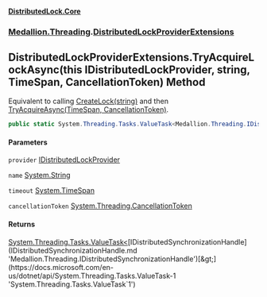 #### [DistributedLock.Core](README.md 'README')
### [Medallion.Threading](Medallion.Threading.md 'Medallion.Threading').[DistributedLockProviderExtensions](DistributedLockProviderExtensions.md 'Medallion.Threading.DistributedLockProviderExtensions')

## DistributedLockProviderExtensions.TryAcquireLockAsync(this IDistributedLockProvider, string, TimeSpan, CancellationToken) Method

Equivalent to calling [CreateLock(string)](IDistributedLockProvider.CreateLock.lcl3dolUp9eZyeUENeHU9w.md 'Medallion.Threading.IDistributedLockProvider.CreateLock(string)') and then  
[TryAcquireAsync(TimeSpan, CancellationToken)](IDistributedLock.TryAcquireAsync.ZLhweq3GadK5OwGmTwruEQ.md 'Medallion.Threading.IDistributedLock.TryAcquireAsync(System.TimeSpan, System.Threading.CancellationToken)').

```csharp
public static System.Threading.Tasks.ValueTask<Medallion.Threading.IDistributedSynchronizationHandle?> TryAcquireLockAsync(this Medallion.Threading.IDistributedLockProvider provider, string name, System.TimeSpan timeout=default(System.TimeSpan), System.Threading.CancellationToken cancellationToken=default(System.Threading.CancellationToken));
```
#### Parameters

<a name='Medallion.Threading.DistributedLockProviderExtensions.TryAcquireLockAsync(thisMedallion.Threading.IDistributedLockProvider,string,System.TimeSpan,System.Threading.CancellationToken).provider'></a>

`provider` [IDistributedLockProvider](IDistributedLockProvider.md 'Medallion.Threading.IDistributedLockProvider')

<a name='Medallion.Threading.DistributedLockProviderExtensions.TryAcquireLockAsync(thisMedallion.Threading.IDistributedLockProvider,string,System.TimeSpan,System.Threading.CancellationToken).name'></a>

`name` [System.String](https://docs.microsoft.com/en-us/dotnet/api/System.String 'System.String')

<a name='Medallion.Threading.DistributedLockProviderExtensions.TryAcquireLockAsync(thisMedallion.Threading.IDistributedLockProvider,string,System.TimeSpan,System.Threading.CancellationToken).timeout'></a>

`timeout` [System.TimeSpan](https://docs.microsoft.com/en-us/dotnet/api/System.TimeSpan 'System.TimeSpan')

<a name='Medallion.Threading.DistributedLockProviderExtensions.TryAcquireLockAsync(thisMedallion.Threading.IDistributedLockProvider,string,System.TimeSpan,System.Threading.CancellationToken).cancellationToken'></a>

`cancellationToken` [System.Threading.CancellationToken](https://docs.microsoft.com/en-us/dotnet/api/System.Threading.CancellationToken 'System.Threading.CancellationToken')

#### Returns
[System.Threading.Tasks.ValueTask&lt;](https://docs.microsoft.com/en-us/dotnet/api/System.Threading.Tasks.ValueTask-1 'System.Threading.Tasks.ValueTask`1')[IDistributedSynchronizationHandle](IDistributedSynchronizationHandle.md 'Medallion.Threading.IDistributedSynchronizationHandle')[&gt;](https://docs.microsoft.com/en-us/dotnet/api/System.Threading.Tasks.ValueTask-1 'System.Threading.Tasks.ValueTask`1')